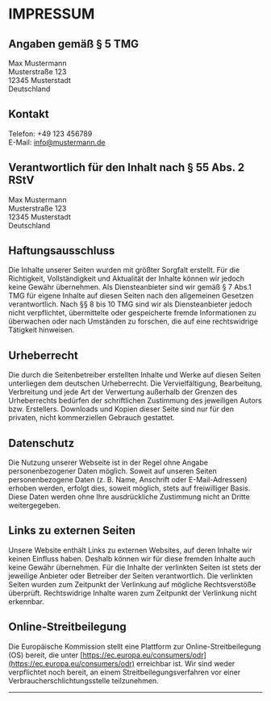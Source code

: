 # IMPRESSUM

## Angaben gemäß § 5 TMG

Max Mustermann  
Musterstraße 123  
12345 Musterstadt  
Deutschland

## Kontakt

Telefon: +49 123 456789  
E-Mail: info@mustermann.de

## Verantwortlich für den Inhalt nach § 55 Abs. 2 RStV

Max Mustermann  
Musterstraße 123  
12345 Musterstadt  
Deutschland

## Haftungsausschluss

Die Inhalte unserer Seiten wurden mit größter Sorgfalt erstellt. Für die Richtigkeit, Vollständigkeit und Aktualität der Inhalte können wir jedoch keine Gewähr übernehmen. Als Diensteanbieter sind wir gemäß § 7 Abs.1 TMG für eigene Inhalte auf diesen Seiten nach den allgemeinen Gesetzen verantwortlich. Nach §§ 8 bis 10 TMG sind wir als Diensteanbieter jedoch nicht verpflichtet, übermittelte oder gespeicherte fremde Informationen zu überwachen oder nach Umständen zu forschen, die auf eine rechtswidrige Tätigkeit hinweisen.

## Urheberrecht

Die durch die Seitenbetreiber erstellten Inhalte und Werke auf diesen Seiten unterliegen dem deutschen Urheberrecht. Die Vervielfältigung, Bearbeitung, Verbreitung und jede Art der Verwertung außerhalb der Grenzen des Urheberrechts bedürfen der schriftlichen Zustimmung des jeweiligen Autors bzw. Erstellers. Downloads und Kopien dieser Seite sind nur für den privaten, nicht kommerziellen Gebrauch gestattet.

## Datenschutz

Die Nutzung unserer Webseite ist in der Regel ohne Angabe personenbezogener Daten möglich. Soweit auf unseren Seiten personenbezogene Daten (z. B. Name, Anschrift oder E-Mail-Adressen) erhoben werden, erfolgt dies, soweit möglich, stets auf freiwilliger Basis. Diese Daten werden ohne Ihre ausdrückliche Zustimmung nicht an Dritte weitergegeben.

## Links zu externen Seiten

Unsere Website enthält Links zu externen Websites, auf deren Inhalte wir keinen Einfluss haben. Deshalb können wir für diese fremden Inhalte auch keine Gewähr übernehmen. Für die Inhalte der verlinkten Seiten ist stets der jeweilige Anbieter oder Betreiber der Seiten verantwortlich. Die verlinkten Seiten wurden zum Zeitpunkt der Verlinkung auf mögliche Rechtsverstöße überprüft. Rechtswidrige Inhalte waren zum Zeitpunkt der Verlinkung nicht erkennbar.

## Online-Streitbeilegung

Die Europäische Kommission stellt eine Plattform zur Online-Streitbeilegung (OS) bereit, die unter [https://ec.europa.eu/consumers/odr](https://ec.europa.eu/consumers/odr) erreichbar ist. Wir sind weder verpflichtet noch bereit, an einem Streitbeilegungsverfahren vor einer Verbraucherschlichtungsstelle teilzunehmen.

---

